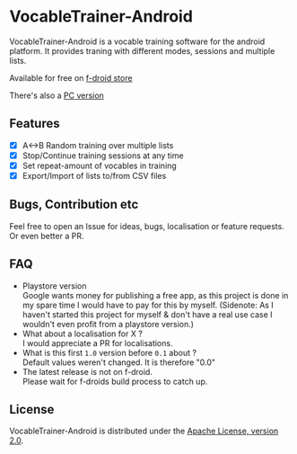 # VocableTrainer-Android
VocableTrainer-Android is a vocable training software for the android platform.
It provides traning with different modes, sessions and multiple lists.

Available for free on [f-droid store](https://f-droid.org/packages/vocabletrainer.heinecke.aron.vocabletrainer/)  
  
There's also a [PC version](https://github.com/0xpr03/VocableTrainer)

## Features
- [X] A<->B Random training over multiple lists
- [X] Stop/Continue training sessions at any time
- [X] Set repeat-amount of vocables in training
- [X] Export/Import of lists to/from CSV files

## Bugs, Contribution etc
Feel free to open an Issue for ideas, bugs, localisation or feature requests. Or even better a PR.

## FAQ
- Playstore version  
  Google wants money for publishing a free app, as this project is done in my spare time I would have to pay for this by myself. (Sidenote: As I haven't started this project for myself & don't have a real use case I wouldn't even profit from a playstore version.)
- What about a localisation for X ?  
  I would appreciate a PR for localisations.
- What is this first `1.0` version before `0.1` about ?  
  Default values weren't changed. It is therefore "0.0"
- The latest release is not on f-droid.  
  Please wait for f-droids build process to catch up.


## License

VocableTrainer-Android is distributed under the [Apache License, version 2.0](http://www.apache.org/licenses/LICENSE-2.0.html).

